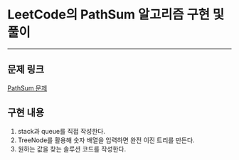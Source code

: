 # LeetCode의 PathSum 알고리즘 구현 및 풀이

---

## 문제 링크

[PathSum 문제](https://leetcode.com/problems/path-sum/)

## 구현 내용

1. stack과 queue를 직접 작성한다.
2. TreeNode를 활용해 숫자 배열을 입력하면 완전 이진 트리를 만든다.
3. 원하는 값을 찾는 솔루션 코드를 작성한다.